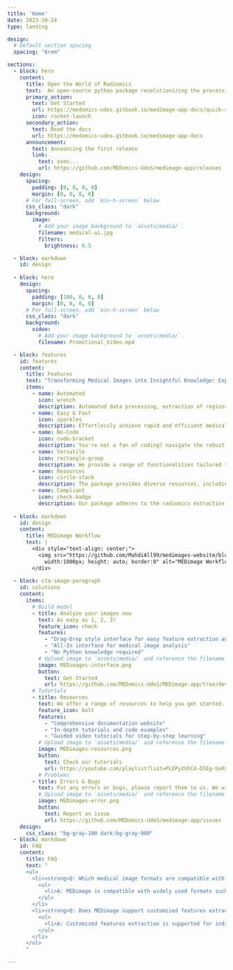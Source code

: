 ```yaml
---
title: 'Home'
date: 2023-10-24
type: landing

design:
  # Default section spacing
  spacing: "6rem"

sections:
  - block: hero
    content:
      title: Open the World of Radiomics
      text:  An open-source python package revolutionizing the processing of medical images and extracting radiomics features for enhanced insights.
      primary_action:
        text: Get Started
        url: https://medomics-udes.gitbook.io/medimage-app-docs/quick-start
        icon: rocket-launch
      secondary_action:
        text: Read the docs
        url: https://medomics-udes.gitbook.io/medimage-app-docs
      announcement:
        text: Announcing the first release
        link:
          text: soon...
          url: https://github.com/MEDomics-UdeS/medimage-app/releases
    design:
      spacing:
        padding: [0, 0, 0, 0]
        margin: [0, 0, 0, 0]
      # For full-screen, add `min-h-screen` below
      css_class: "dark"
      background:
        image:
          # Add your image background to `assets/media/`.
          filename: medical-ai.jpg
          filters:
            brightness: 0.5

  - block: markdown
    id: design
    
  - block: hero
    design:
      spacing:
        padding: [100, 0, 0, 0]
        margin: [0, 0, 0, 0]
      # For full-screen, add `min-h-screen` below
      css_class: "dark"
      background:
        video:
          # Add your image background to `assets/media/`.
          filename: Promotional_Video.mp4

  - block: features
    id: features
    content:
      title: Features
      text: "Transforming Medical Images into Insightful Knowledge: Explore, Analyze, and Extract with MEDimage."
      items:
        - name: Automated
          icon: wrench
          description: Automated data processing, extraction of regions of interest (ROI), organization of metadata, and feature extraction.
        - name: Easy & Fast
          icon: sparkles
          description: Effortlessly achieve rapid and efficient medical image processing, radiomics feature extraction, and coding with MEDimage, leveraging parallelization techniques to streamline the development of medical image analysis.
        - name: No-Code
          icon: code-bracket
          description: You're not a fan of coding? navigate the robust features of MEDimage using our intuitive interface app, eliminating the need for coding while ensuring powerful medical image analysis and radiomics extraction.
        - name: Versatile
          icon: rectangle-group
          description: We provide a range of functionalities tailored to your requirements, encompassing feature extraction, model training, and automatic code generation of your experiments.
        - name: Resources
          icon: circle-stack
          description: The package provides diverse resources, including tutorials, code examples, and more, to aid users in getting acquainted with its functionalities.
        - name: Compliant
          icon: check-badge
          description: Our package adheres to the radiomics extraction international standards set by the [**IBSI**](https://theibsi.github.io/).
  
  - block: markdown
    id: design
    content:
      title: MEDimage Workflow
      text: |
        <div style="text-align: center;">
          <img src="https://github.com/MahdiAll99/medimages-website/blob/main/assets/media/MEDimages-Workflow.png?raw=true" style="margin: 0px 5px 5px 0px; float: left; 
            width:1000px; height: auto; border:0" alt="MEDimage Workflow" style="width: 1000px; height: auto;">
        </div>
  
  - block: cta-image-paragraph
    id: solutions
    content:
      items:
        # Build model
        - title: Analyze your images now
          text: As easy as 1, 2, 3!
          feature_icon: check
          features:
            - "Drag-Drop style interface for easy feature extraction and model training"
            - "All-In interface for medical image analysis"
            - "No Python knowledge required"
          # Upload image to `assets/media/` and reference the filename here
          image: MEDimages-interface.png
          button:
            text: Get Started
            url: https://github.com/MEDomics-UdeS/MEDimage-app/tree/develop
        # Tutorials
        - title: Resources
          text: We offer a range of resources to help you get started.
          feature_icon: bolt
          features:
            - "Comprehensive documentation website"
            - "In-depth tutorials and code examples"
            - "Guided video tutorials for step-by-step learning"
          # Upload image to `assets/media/` and reference the filename here
          image: MEDimages-resources.png
          button:
            text: Check our tutorials
            url: https://youtube.com/playlist?list=PLEPy2VhC4-D5Eg-UxRyTtmUZRh-D5m_Ru&si=QnNFQe5-oRVHmoh8
          # Problems
        - title: Errors & Bugs
          text: For any errors or bugs, please report them to us. We will be happy to help.
          # Upload image to `assets/media/` and reference the filename here
          image: MEDimages-error.png
          button:
            text: Report an issue
            url: https://github.com/MEDomics-UdeS/medimage-app/issues
    design:
      css_class: "bg-gray-100 dark:bg-gray-900"
  - block: markdown
    id: FAQ
    content:
      title: FAQ
      text: "
      <ul>
        <li><strong>Q: Which medical image formats are compatible with MEDimage?</strong></li>
          <ul>
            <li>A: MEDimage is compatible with widely used formats such as DICOM and NIfTI, commonly employed for the storage and transmission of medical images.</li>
          </ul>
        </li>
        <li><strong>Q: Does MEDimage support customized features extraction</strong></li>
          <ul>
            <li>A: Customized features extraction is supported for individual scans. However, for batch extraction, features are processed following the IBSI workflow.</li>
          </ul>
        </li>
      </ul> 
      "

---
```


